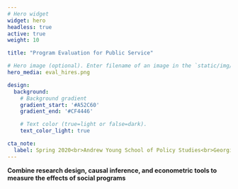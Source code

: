 ```yaml
---
# Hero widget
widget: hero
headless: true
active: true
weight: 10

title: "Program Evaluation for Public Service"

# Hero image (optional). Enter filename of an image in the `static/img/` folder.
hero_media: eval_hires.png

design:
  background:
    # Background gradient
    gradient_start: '#A52C60'
    gradient_end: '#CF4446'

    # Text color (true=light or false=dark).
    text_color_light: true

cta_note:
  label: Spring 2020<br>Andrew Young School of Policy Studies<br>Georgia State University
---
```


**Combine research design, causal inference, and econometric tools to measure the effects of social programs**
